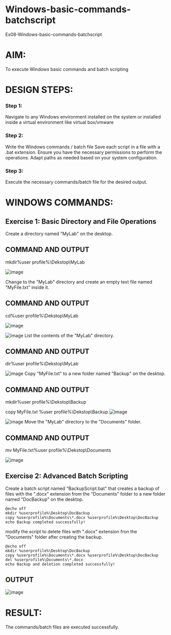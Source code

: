 # Windows-basic-commands-batchscript
Ex08-Windows-basic-commands-batchscript

# AIM:
To execute Windows basic commands and batch scripting

# DESIGN STEPS:

### Step 1:

Navigate to any Windows environment installed on the system or installed inside a virtual environment like virtual box/vmware 

### Step 2:

Write the Windows commands / batch file
Save each script in a file with a .bat extension.
Ensure you have the necessary permissions to perform the operations.
Adapt paths as needed based on your system configuration.
### Step 3:

Execute the necessary commands/batch file for the desired output. 

# WINDOWS COMMANDS:
## Exercise 1: Basic Directory and File Operations
Create a directory named "MyLab" on the desktop.

## COMMAND AND OUTPUT
mkdir%user profile%\Dekstop\MyLab

![image](https://github.com/swathisiva212/Windows-basic-commands-batchscript/assets/155249892/368b44ac-01e2-465d-9635-8f1d9a94330e)

Change to the "MyLab" directory and create an empty text file named "MyFile.txt" inside it.


## COMMAND AND OUTPUT
cd%user profile%\Dekstop\MyLab

![image](https://github.com/swathisiva212/Windows-basic-commands-batchscript/assets/155249892/0236873f-f82f-4cf1-a180-94e5c064d337)

![image](https://github.com/swathisiva212/Windows-basic-commands-batchscript/assets/155249892/58d71075-b386-40e0-a15a-fc462590b985)
List the contents of the "MyLab" directory.

## COMMAND AND OUTPUT
dir%user profile%\Dekstop\MyLab

![image](https://github.com/swathisiva212/Windows-basic-commands-batchscript/assets/155249892/2efbd868-41ba-4df8-98f3-1954b84c2f47)
Copy "MyFile.txt" to a new folder named "Backup" on the desktop.

## COMMAND AND OUTPUT
mkdir%user profile%\Dekstop\Backup

copy MyFile.txt %user profile%\Dekstop\Backup
![image](https://github.com/swathisiva212/Windows-basic-commands-batchscript/assets/155249892/0b185eee-aaa6-4667-aac6-5d75a9f214ae)

![image](https://github.com/swathisiva212/Windows-basic-commands-batchscript/assets/155249892/34d13a70-650b-474f-bdd7-ef732974337f)
Move the "MyLab" directory to the "Documents" folder.

## COMMAND AND OUTPUT
mv MyFile.txt%user profile%\Dekstop\Documents

![image](https://github.com/swathisiva212/Windows-basic-commands-batchscript/assets/155249892/5f3e432a-3ceb-4df5-8a70-19f999ac7517)

## Exercise 2: Advanced Batch Scripting
Create a batch script named "BackupScript.bat" that creates a backup of files with the ".docx" extension from the "Documents" folder to a new folder named "DocBackup" on the desktop.

```
@echo off
mkdir %userprofile%\Desktop\DocBackup
copy %userprofile%\Documents\*.docx %userprofile%\Desktop\DocBackup
echo Backup completed successfully!
```
modify the script to delete files with ".docx" extension fron the "Documents" folder after creating the backup.
````
@echo off
mkdir %userprofile%\Desktop\DocBackup
copy %userprofile%\Documents\*.docx %userprofile%\Desktop\DocBackup
del %userprofile%\Documents\*.docx
echo Backup and deletion completed successfully!
`````






## OUTPUT


![image](https://github.com/swathisiva212/Windows-basic-commands-batchscript/assets/155249892/1f1d7dad-3005-49c1-b03b-fd8cedf32eca)



# RESULT:
The commands/batch files are executed successfully.


